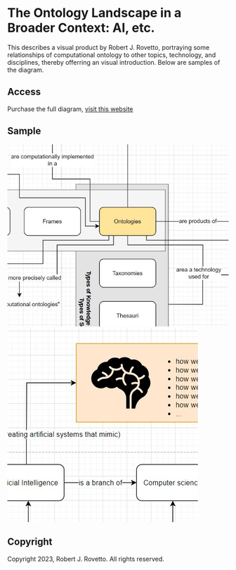 # The Ontology Landscape in a Broader Context: AI, etc.
This describes a visual product by Robert J. Rovetto, portraying some relationships of computational ontology to other topics, technology, and disciplines, thereby offerring an visual introduction.
Below are samples of the diagram. 
## Access
Purchase the full diagram, [visit this website](https://booking.setmore.com/scheduleappointment/f18db686-98bb-41dd-9097-35218b2a1091/services/4f04df8e-8c68-4a5f-a149-a5637c571b41?source=easyshare)
## Sample
![image](https://github.com/rrovetto/Ontology-Development-Guidelines/blob/1f14833d89f332a0ddcbf7f718163a8060758e69/images/OntologyLandscape_Sample1_Rovetto.JPG)
![image](https://github.com/rrovetto/Ontology-Development-Guidelines/blob/1f14833d89f332a0ddcbf7f718163a8060758e69/images/OntologyLandscape_Sample2_Rovetto.JPG)

## Copyright
Copyright 2023, Robert J. Rovetto. All rights reserved. 
